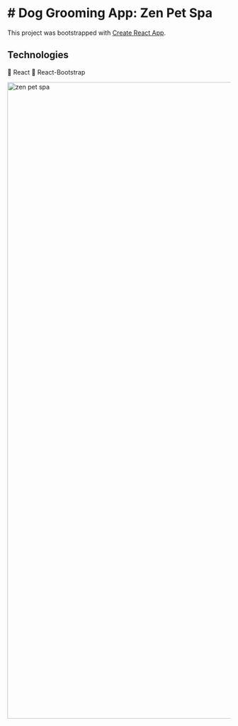 # # Dog Grooming App: Zen Pet Spa

This project was bootstrapped with [Create React App](https://github.com/facebook/create-react-app).

## Technologies
🐾 React
🐾 React-Bootstrap


<img width="1435" alt="zen pet spa" src="https://user-images.githubusercontent.com/5326215/134099462-fa891241-5034-4b61-961b-dfe7dd0c3190.png">
